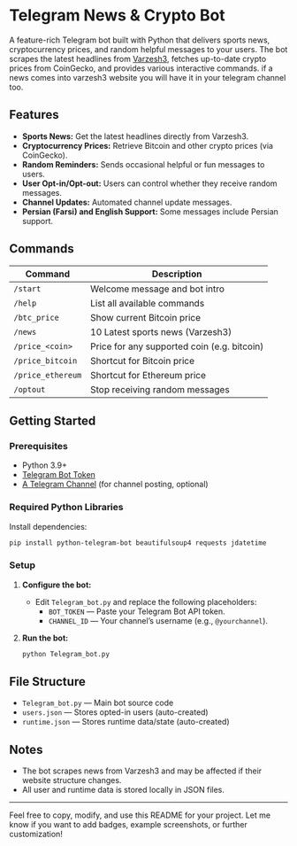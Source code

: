 # Telegram News & Crypto Bot

A feature-rich Telegram bot built with Python that delivers sports news, cryptocurrency prices, and random helpful messages to your users. The bot scrapes the latest headlines from [Varzesh3](https://www.varzesh3.com/), fetches up-to-date crypto prices from CoinGecko, and provides various interactive commands.
if a news comes into varzesh3 website you will have it in your telegram channel too.
## Features

- **Sports News:** Get the latest headlines directly from Varzesh3.
- **Cryptocurrency Prices:** Retrieve Bitcoin and other crypto prices (via CoinGecko).
- **Random Reminders:** Sends occasional helpful or fun messages to users.
- **User Opt-in/Opt-out:** Users can control whether they receive random messages.
- **Channel Updates:** Automated channel update messages.
- **Persian (Farsi) and English Support:** Some messages include Persian support.

## Commands

| Command                 | Description                                     |
|-------------------------|-------------------------------------------------|
| `/start`                | Welcome message and bot intro                   |
| `/help`                 | List all available commands                     |
| `/btc_price`            | Show current Bitcoin price                      |
| `/news`                 | 10 Latest sports news (Varzesh3)                |
| `/price_<coin>`         | Price for any supported coin (e.g. bitcoin)     |
| `/price_bitcoin`        | Shortcut for Bitcoin price                      |
| `/price_ethereum`       | Shortcut for Ethereum price                     |
| `/optout`               | Stop receiving random messages                  |

## Getting Started

### Prerequisites

- Python 3.9+
- [Telegram Bot Token](https://core.telegram.org/bots#6-botfather)
- [A Telegram Channel](https://core.telegram.org/bots#botfather) (for channel posting, optional)

### Required Python Libraries

Install dependencies:
```bash
pip install python-telegram-bot beautifulsoup4 requests jdatetime
```

### Setup
1. **Configure the bot:**
   - Edit `Telegram_bot.py` and replace the following placeholders:
     - `BOT_TOKEN` — Paste your Telegram Bot API token.
     - `CHANNEL_ID` — Your channel’s username (e.g., `@yourchannel`).

2. **Run the bot:**
   ```bash
   python Telegram_bot.py
   ```

## File Structure

- `Telegram_bot.py` — Main bot source code
- `users.json` — Stores opted-in users (auto-created)
- `runtime.json` — Stores runtime data/state (auto-created)

## Notes

- The bot scrapes news from Varzesh3 and may be affected if their website structure changes.
- All user and runtime data is stored locally in JSON files.
---

Feel free to copy, modify, and use this README for your project. Let me know if you want to add badges, example screenshots, or further customization!
